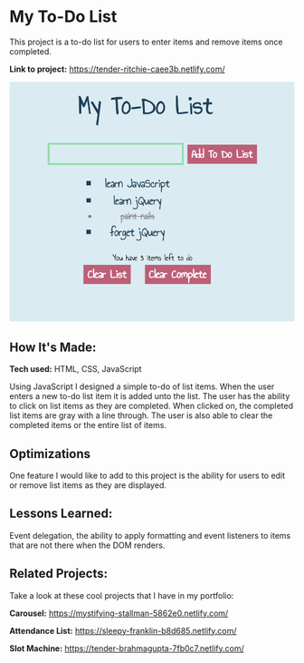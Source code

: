 # My To-Do List
This project is a to-do list for users to enter items and remove items once completed.

**Link to project:** https://tender-ritchie-caee3b.netlify.com/

![alt tag](screencap.png)

## How It's Made:

**Tech used:** HTML, CSS, JavaScript

Using JavaScript I designed a simple to-do of list items. When the user enters a new to-do list item it is added unto the list. The user has the ability to click on list items as they are completed. When clicked on, the completed list items are gray with a line through. The user is also able to clear the completed items or the entire list of items.

## Optimizations

One feature I would like to add to this project is the ability for users to edit or remove list items as they are displayed.

## Lessons Learned:

Event delegation, the ability to apply formatting and event listeners to items that are not there when the DOM renders.

## Related Projects:
Take a look at these cool projects that I have in my portfolio:

**Carousel:** https://mystifying-stallman-5862e0.netlify.com/

**Attendance List:** https://sleepy-franklin-b8d685.netlify.com/

**Slot Machine:** https://tender-brahmagupta-7fb0c7.netlify.com/
